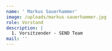 ```yaml
---
name: ' Markus Sauerhammer'
image: /uploads/markus-sauerhammer.jpg
role: Vorstand
description: |
  1. Vorsitzender - SEND Team
mail: ''
---
```


